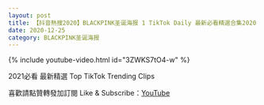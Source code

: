 ```yaml
---
layout: post
title: 【抖音熱搜2020】BLACKPINK圣诞海报 1 TikTok Daily 最新必看精選合集2020 12 25
date: 2020-12-25
category: BLACKPINK圣诞海报
---
```


{% include youtube-video.html id="3ZWKS7tO4-w" %}

2021必看 最新精選 Top TikTok Trending Clips

喜歡請點贊轉發加訂閱 Like & Subscribe：[YouTube](https://www.youtube.com/channel/UCAoR7VcanIPd04uEq_GIylA/videos)

